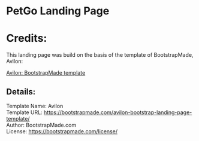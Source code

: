 # PetGo Landing Page

# Credits:

This landing page was build on the basis of the template of 
BootstrapMade, Avilon:

[Avilon: BootstrapMade template](https://bootstrapmade.com/demo/Avilon/)

## Details:

Template Name: Avilon  
Template URL: https://bootstrapmade.com/avilon-bootstrap-landing-page-template/  
Author: BootstrapMade.com  
License: https://bootstrapmade.com/license/
